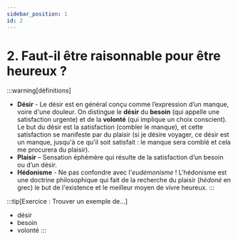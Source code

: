 ```yaml
---
sidebar_position: 1
id: 2
---
```

# 2. Faut-il être raisonnable pour être heureux ? 

:::warning[définitions]
- **Désir** - Le désir est en général conçu comme l’expression d’un manque, voire d'une douleur. On distingue le **désir** du **besoin** (qui appelle une satisfaction urgente) et de la **volonté** (qui implique un choix conscient). Le but du désir est la satisfaction (combler le manque), et cette satisfaction se manifeste par du plaisir (si je désire voyager, ce désir est un manque, jusqu'à ce qu'il soit satisfait : le manque sera comblé et cela me procurera du plaisir).
- **Plaisir** – Sensation éphémère qui résulte de la satisfaction d’un besoin ou d’un désir.
- **Hédonisme** - Ne pas confondre avec l'*eudémonisme* ! L'hédonisme est une doctrine philosophique qui fait de la recherche du plaisir (*hédoné* en grec) le but de l'existence et le meilleur moyen de vivre heureux.
:::

:::tip[Exercice : Trouver un exemple de...] 
- désir
- besoin
- volonté 
:::
